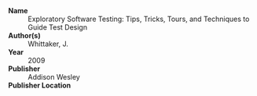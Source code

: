 
<dl>
	<dt><strong>Name</strong></dt>
	<dd>Exploratory Software Testing: Tips, Tricks, Tours, and Techniques to Guide Test Design</dd>
	<dt><strong>Author(s)</strong></dt>
	<dd>Whittaker, J.</dd>
	<dt><strong>Year</strong></dt>
	<dd>2009</dd>
	<dt><strong>Publisher</strong></dt>
	<dd>Addison Wesley</dd>
	<dt><strong>Publisher Location</strong></dt>
	<dd></dd>
</dl>
